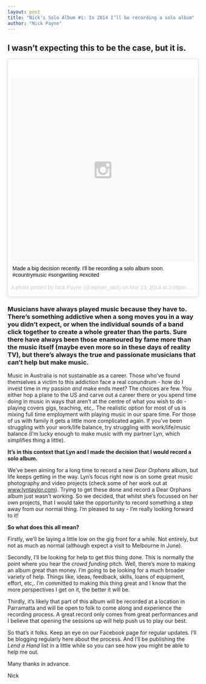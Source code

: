 ```yaml
---
layout: post
title: "Nick's Solo Album #1: In 2014 I’ll be recording a solo album"
author: "Nick Payne"
---
```

## I wasn&rsquo;t expecting this to be the case, but it is.


<div style="margin-bottom: 1em;">
	<blockquote class="instagram-media" data-instgrm-captioned data-instgrm-version="4" style=" background:#FFF; border:0; border-radius:3px; box-shadow:0 0 1px 0 rgba(0,0,0,0.5),0 1px 10px 0 rgba(0,0,0,0.15); margin: 1px; max-width:658px; padding:0; width:99.375%; width:-webkit-calc(100% - 2px); width:calc(100% - 2px);"><div style="padding:8px;"> <div style=" background:#F8F8F8; line-height:0; margin-top:40px; padding:50% 0; text-align:center; width:100%;"> <div style=" background:url(data:image/png;base64,iVBORw0KGgoAAAANSUhEUgAAACwAAAAsCAMAAAApWqozAAAAGFBMVEUiIiI9PT0eHh4gIB4hIBkcHBwcHBwcHBydr+JQAAAACHRSTlMABA4YHyQsM5jtaMwAAADfSURBVDjL7ZVBEgMhCAQBAf//42xcNbpAqakcM0ftUmFAAIBE81IqBJdS3lS6zs3bIpB9WED3YYXFPmHRfT8sgyrCP1x8uEUxLMzNWElFOYCV6mHWWwMzdPEKHlhLw7NWJqkHc4uIZphavDzA2JPzUDsBZziNae2S6owH8xPmX8G7zzgKEOPUoYHvGz1TBCxMkd3kwNVbU0gKHkx+iZILf77IofhrY1nYFnB/lQPb79drWOyJVa/DAvg9B/rLB4cC+Nqgdz/TvBbBnr6GBReqn/nRmDgaQEej7WhonozjF+Y2I/fZou/qAAAAAElFTkSuQmCC); display:block; height:44px; margin:0 auto -44px; position:relative; top:-22px; width:44px;"></div></div> <p style=" margin:8px 0 0 0; padding:0 4px;"> <a href="https://instagram.com/p/l5r4-3toFD/" style=" color:#000; font-family:Arial,sans-serif; font-size:14px; font-style:normal; font-weight:normal; line-height:17px; text-decoration:none; word-wrap:break-word;" target="_top">Made a big decision recently. I&#39;ll be recording a solo album soon. #countrymusic #songwriting #excited</a></p> <p style=" color:#c9c8cd; font-family:Arial,sans-serif; font-size:14px; line-height:17px; margin-bottom:0; margin-top:8px; overflow:hidden; padding:8px 0 7px; text-align:center; text-overflow:ellipsis; white-space:nowrap;">A photo posted by Nick Payne (@orphan_nick) on <time style=" font-family:Arial,sans-serif; font-size:14px; line-height:17px;" datetime="2014-03-23T22:08:50+00:00">Mar 23, 2014 at 3:08pm PDT</time></p></div></blockquote>
	<script async defer src="//platform.instagram.com/en_US/embeds.js"></script>
</div>

<h3>Musicians have always played music because they have to. There&rsquo;s something addictive when a song moves you in a way you didn&rsquo;t expect, or when the individual sounds of a band click together to create a whole greater than the parts. Sure there have always been those enamoured by fame more than the music itself (maybe even more so in these days of reality TV), but there&rsquo;s always the true and passionate musicians that can&rsquo;t help but make music.</h3>
<p>Music in Australia is not sustainable as a career. Those who&rsquo;ve found themselves a victim to this addiction face a real conundrum - how do I invest time in my passion <em>and</em> make ends meet? The choices are few. You either hop a plane to the US and carve out a career there or you spend time doing in music in ways that aren&rsquo;t at the centre of what you wish to do - playing covers gigs, teaching, etc,. The realistic option for most of us is mixing full time employment with playing music in our spare time. For those of us with family it gets a little more complicated again. If you&rsquo;ve been struggling with your work/life balance, try struggling with work/life/music balance (I&rsquo;m lucky enough to make music with my partner Lyn, which simplifies thing a little).</p>
<p><strong>It&rsquo;s in this context that Lyn and I made the decision that I would record a solo album.</strong></p>
<p>We&rsquo;ve been aiming for a long time to record a new <em>Dear Orphans</em> album, but life keeps getting in the way. Lyn&rsquo;s focus right now is on some great music photography and video projects (check some of her work out at <a class="external" href="http://www.lyntaylor.com" target="_blank">www.lyntaylor.com</a>). Trying to get these done and record a Dear Orphans album just wasn&rsquo;t working. So we decided, that whilst she&rsquo;s focussed on her own projects, that I would take the opportunity to record something a step away from our normal thing. I&rsquo;m pleased to say - I&rsquo;m really looking forward to it!</p>
<p><strong>So what does this all mean?</strong></p>
<p>Firstly, we&rsquo;ll be laying a little low on the gig front for a while. Not entirely, but not as much as normal (although expect a visit to Melbourne in June).</p>
<p>Secondly, I&rsquo;ll be looking for help to get this thing done. This is normally the point where you hear the <em>crowd funding</em> pitch. Well, there&rsquo;s more to making an album great than money. I&rsquo;m going to be looking for a much broader variety of help. Things like, ideas, feedback, skills, loans of equipment, effort, etc,. I&rsquo;m committed to making this thing great and I know that the more perspectives I get on it, the better it will be.</p>
<p>Thirdly, it&rsquo;s likely that part of this album will be recorded at a location in Parramatta and will be open to folk to come along and experience the recording process. A great record only comes from great performances and I believe that opening the sessions up will help push us to play our best.</p>
<p>So that&rsquo;s it folks. Keep an eye on our Facebook page for regular updates. I&rsquo;ll be blogging regularly here about the process. And I&rsquo;ll be publishing the <em>Lend a Hand</em> list in a little while so you can see how you might be able to help me out.</p>
<p>Many thanks in advance.</p>
<p>Nick</p>
